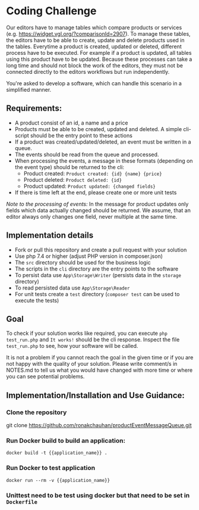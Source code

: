 # Coding Challenge
Our editors have to manage tables which compare products or services (e.g. https://widget.vgl.org/?comparisonId=2907).
To manage these tables, the editors have to be able to create, update and delete products used in the tables.
Everytime a product is created, updated or deleted, different process have to be executed. For example if a product is updated, all tables using this product have to be updated.
Because these processes can take a long time and should not block the work of the editors, they must not be connected directly to the editors workflows but run independently.

You're asked to develop a software, which can handle this scenario in a simplified manner.

## Requirements:
- A product consist of an id, a name and a price
- Products must be able to be created, updated and deleted. A simple cli-script should be the entry point to these actions
- If a product was created/updated/deleted, an event must be written in a queue.
- The events should be read from the queue and processed.
- When processing the events, a message in these formats (depending on the event type) should be returned to the cli:
  - Product created: `Product created: {id} {name} {price}`
  - Product deleted: `Product deleted: {id}`
  - Product updated: `Product updated: {changed fields}`
- If there is time left at the end, please create one or more unit tests

*Note to the processing of events:*
In the message for product updates only fields which data actually changed should be returned. 
We assume, that an editor always only changes one field, never multiple at the same time.

## Implementation details

- Fork or pull this repository and create a pull request with your solution
- Use php 7.4 or higher (adjust PHP version in composer.json)
- The `src` directory should be used for the business logic
- The scripts in the `cli` directory are the entry points to the software
- To persist data use `App\Storage\Writer` (persists data in the `storage` directory)
- To read persisted data use `App\Storage\Reader`
- For unit tests create a `test` directory (`composer test` can be used to execute the tests)

## Goal
To check if your solution works like required, you can execute `php test_run.php` and `It works!` should be the cli response. 
Inspect the file `test_run.php` to see, how your software will be called.

It is not a problem if you cannot reach the goal in the given time or if you are not happy with the quality of your solution.
Please write comment/s in NOTES.md to tell us what you would have changed with more time or where you can see potential problems.



## Implementation/Installation and Use Guidance:

### Clone the repository
git clone https://github.com/ronakchauhan/productEventMessageQueue.git 

### Run Docker build to build an application:
```docker build -t {{application_name}} .```

### Run Docker to test application 
```docker run --rm -v {{application_name}}```

### Unittest need to be test using docker but that need to be set in `Dockerfile`